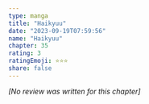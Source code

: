```yaml
---
type: manga
title: "Haikyuu"
date: "2023-09-19T07:59:56"
name: "Haikyuu"
chapter: 35
rating: 3
ratingEmoji: ⭐️⭐️⭐️
share: false
---
```


*[No review was written for this chapter]*
